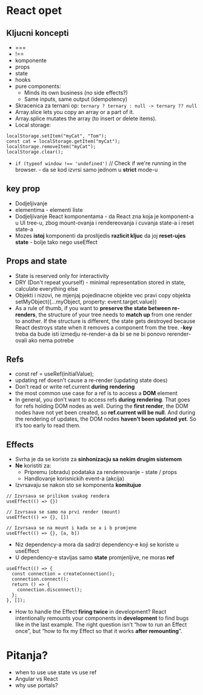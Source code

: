 # React opet

## Kljucni koncepti
- ===
- !==
- komponente
- props
- state
- hooks
- pure components:
  - Minds its own business (no side effects?)
  - Same inputs, same output (idempotency)
- Skracenica za ternani op: `ternary ? ternary : null -> ternary ?? null`
- Array.slice lets you copy an array or a part of it.
- Array.splice mutates the array (to insert or delete items).
- Local storage:
```
localStorage.setItem("myCat", "Tom");
const cat = localStorage.getItem("myCat");
localStorage.removeItem("myCat");
localStorage.clear();
```
- `if (typeof window !== 'undefined')` // Check if we're running in the browser. - da se kod izvrsi samo jednom u **strict** mode-u


## key prop
- Dodjeljivanje <li> elementima - elementi liste
- Dodjeljivanje React komponentama - da React zna koja je komponent-a u UI tree-u, zbog mount-ovanja i rendereovanja i cuvanja state-a i reset state-a
- Mozes **istoj** komponenti da proslijedis **razlicit kljuc** da joj **reset-ujes state** - bolje tako nego useEffect



## Props and state
- State is reserved only for interactivity
- DRY (Don't repeat yourself) - minimal representation stored in state, calculate everything else
- Objekti i nizovi, ne mjenjaj pojedinacne objekte vec pravi copy objekta setMyObject({...myObject, property: event.target.value})
- As a rule of thumb, if you want to **preserve the state between re-renders**, the structure of your tree needs to **match up** from one render to another. If the structure is different, the state gets destroyed because React destroys state when it removes a component from the tree.
-**key** treba da bude isti izmedju re-render-a da bi se ne bi ponovo rerender-ovali ako nema potrebe

## Refs
- const ref = useRef(initialValue);
- updating ref doesn't cause a re-render (updating state does)
- Don’t read or write ref.current **during rendering**
- the most common use case for a ref is to access a **DOM** element
- In general, you don’t want to access refs **during rendering**. That goes for refs holding DOM nodes as well. During the **first render**, the DOM nodes have not yet been created, so **ref.current will be null**. And during the rendering of updates, the DOM nodes **haven’t been updated yet**. So it’s too early to read them.

## Effects
- Svrha je da se koriste za **sinhonizacju sa nekim drugim sistemom**
- **Ne** koristiti za:
  - Pripremu (obradu) podataka za rendereovanje - state / props
  - Handlovanje korisnickih event-a (akcija)
- Izvrsavaju se nakon sto se komponenta **komitujue**
```
// Izvrsava se prilikom svakog rendera
useEffect(() => {})

// Izvrsava se samo na prvi render (mount)
useEffect(() => {}, [])

// Izvrsava se na mount i kada se a i b promjene
useEffect(() => {}, [a, b])
```
- Niz dependency-a mora da sadrzi dependency-e koji se koriste u useEffect
- U dependency-e stavljas samo **state** promjenljive, ne moras **ref** 
```
useEffect(() => {
  const connection = createConnection();
  connection.connect();
  return () => {
    connection.disconnect();
  };
}, []);
```

- How to handle the Effect **firing twice** in development? React intentionally remounts your components in **development** to find bugs like in the last example. The right question isn’t “how to run an Effect once”, but “how to fix my Effect so that it works **after remounting**”.



# Pitanja?

- when to use use state vs use ref
- Angular vs React
- why use portals?